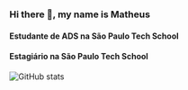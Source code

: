 ### Hi there 👋, my name is Matheus
#### Estudante de ADS na São Paulo Tech School
#### Estagiário na São Paulo Tech School

![GitHub stats](https://github-readme-stats.vercel.app/api?username=matheusferreira079&show_icons=true)  
